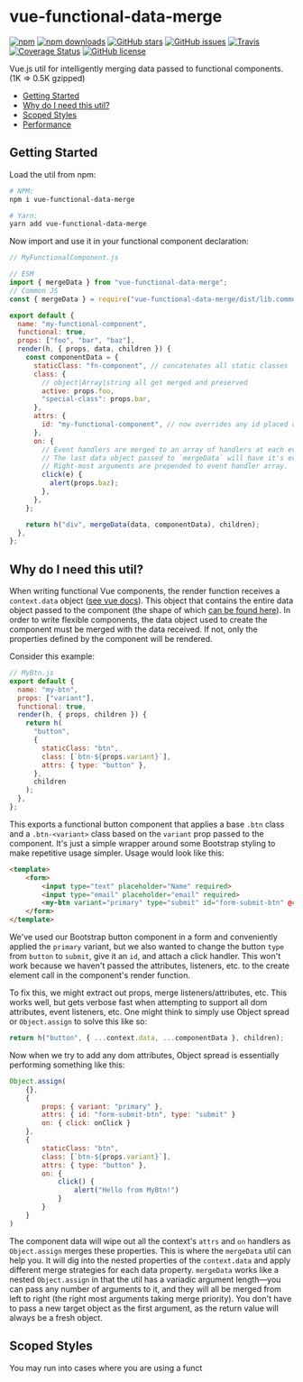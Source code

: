 # vue-functional-data-merge

[![npm](https://img.shields.io/npm/v/vue-functional-data-merge.svg?style=for-the-badge)](https://img.shields.io/npm/v/vue-functional-data-merge)
[![npm downloads](https://img.shields.io/npm/dt/vue-functional-data-merge.svg?style=for-the-badge)](https://www.npmjs.com/package/vue-functional-data-merge)
[![GitHub stars](https://img.shields.io/github/stars/alexsasharegan/vue-functional-data-merge.svg?style=for-the-badge)](https://github.com/alexsasharegan/vue-functional-data-merge/stargazers)
[![GitHub issues](https://img.shields.io/github/issues/alexsasharegan/vue-functional-data-merge.svg?style=for-the-badge)](https://github.com/alexsasharegan/vue-functional-data-merge/issues)
[![Travis](https://img.shields.io/travis/alexsasharegan/vue-functional-data-merge.svg?style=for-the-badge)](https://github.com/alexsasharegan/vue-functional-data-merge)
[![Coverage Status](https://img.shields.io/coveralls/github/alexsasharegan/vue-functional-data-merge.svg?style=for-the-badge)](https://coveralls.io/github/alexsasharegan/vue-functional-data-merge)
[![GitHub license](https://img.shields.io/github/license/alexsasharegan/vue-functional-data-merge.svg?style=for-the-badge)](https://github.com/alexsasharegan/vue-functional-data-merge/blob/master/LICENSE.md)

Vue.js util for intelligently merging data passed to functional components. (1K
=> 0.5K gzipped)

- [Getting Started](#getting-started)
- [Why do I need this util?](#why-do-i-need-this-util)
- [Scoped Styles](#scoped-styles)
- [Performance](#performance)

## Getting Started

Load the util from npm:

```sh
# NPM:
npm i vue-functional-data-merge

# Yarn:
yarn add vue-functional-data-merge
```

Now import and use it in your functional component declaration:

```js
// MyFunctionalComponent.js

// ESM
import { mergeData } from "vue-functional-data-merge";
// Common JS
const { mergeData } = require("vue-functional-data-merge/dist/lib.common.js");

export default {
  name: "my-functional-component",
  functional: true,
  props: ["foo", "bar", "baz"],
  render(h, { props, data, children }) {
    const componentData = {
      staticClass: "fn-component", // concatenates all static classes
      class: {
        // object|Array|string all get merged and preserved
        active: props.foo,
        "special-class": props.bar,
      },
      attrs: {
        id: "my-functional-component", // now overrides any id placed on the component
      },
      on: {
        // Event handlers are merged to an array of handlers at each event.
        // The last data object passed to `mergeData` will have it's event handlers called first.
        // Right-most arguments are prepended to event handler array.
        click(e) {
          alert(props.baz);
        },
      },
    };

    return h("div", mergeData(data, componentData), children);
  },
};
```

## Why do I need this util?

When writing functional Vue components, the render function receives a
`context.data` object
([see vue docs](https://vuejs.org/v2/guide/render-function.html#Functional-Components)).
This object that contains the entire data object passed to the component (the
shape of which
[can be found here](https://vuejs.org/v2/guide/render-function.html#The-Data-Object-In-Depth)).
In order to write flexible components, the data object used to create the
component must be merged with the data received. If not, only the properties
defined by the component will be rendered.

Consider this example:

```js
// MyBtn.js
export default {
  name: "my-btn",
  props: ["variant"],
  functional: true,
  render(h, { props, children }) {
    return h(
      "button",
      {
        staticClass: "btn",
        class: [`btn-${props.variant}`],
        attrs: { type: "button" },
      },
      children
    );
  },
};
```

This exports a functional button component that applies a base `.btn` class and
a `.btn-<variant>` class based on the `variant` prop passed to the component.
It's just a simple wrapper around some Bootstrap styling to make repetitive
usage simpler. Usage would look like this:

```html
<template>
	<form>
		<input type="text" placeholder="Name" required>
		<input type="email" placeholder="email" required>
		<my-btn variant="primary" type="submit" id="form-submit-btn" @click="onClick">Submit</my-btn>
	</form>
</template>
```

We've used our Bootstrap button component in a form and conveniently applied the
`primary` variant, but we also wanted to change the button `type` from `button`
to `submit`, give it an `id`, and attach a click handler. This won't work
because we haven't passed the attributes, listeners, etc. to the create element
call in the component's render function.

To fix this, we might extract out props, merge listeners/attributes, etc. This
works well, but gets verbose fast when attempting to support all dom attributes,
event listeners, etc. One might think to simply use Object spread or
`Object.assign` to solve this like so:

```js
return h("button", { ...context.data, ...componentData }, children);
```

Now when we try to add any dom attributes, Object spread is essentially
performing something like this:

```js
Object.assign(
	{},
	{
		props: { variant: "primary" },
		attrs: { id: "form-submit-btn", type: "submit" }
		on: { click: onClick }
	},
	{
		staticClass: "btn",
		class: [`btn-${props.variant}`],
		attrs: { type: "button" },
		on: {
			click() {
				alert("Hello from MyBtn!")
			}
		}
	}
)
```

The component data will wipe out all the context's `attrs` and `on` handlers as
`Object.assign` merges these properties. This is where the `mergeData` util can
help you. It will dig into the nested properties of the `context.data` and apply
different merge strategies for each data property. `mergeData` works like a
nested `Object.assign` in that the util has a variadic argument length&mdash;you
can pass any number of arguments to it, and they will all be merged from left to
right (the right most arguments taking merge priority). You don't have to pass a
new target object as the first argument, as the return value will always be a
fresh object.

## Scoped Styles

You may run into cases where you are using a funct